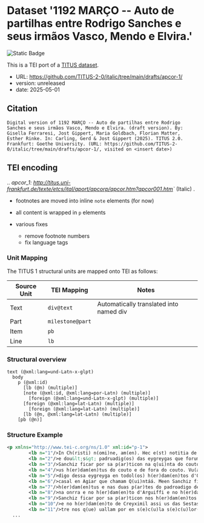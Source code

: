 # Dataset '1192 MARÇO -- Auto de partilhas entre Rodrigo Sanches e seus irmãos Vasco, Mendo e Elvira.'

![Static Badge](https://img.shields.io/badge/TEI_validation-passing-green)

This is a TEI port of a [TITUS dataset](http://titus.uni-frankfurt.de/texte/etcs/ital/aport/apcorp/apcor.htm?apcor001.htmapcor.htm).

* URL: https://github.com/TITUS-2-0/italic/tree/main/drafts/apcor-1/
* version: unreleased
* date: 2025-05-01

## Citation
```text
Digital version of 1192 MARÇO -- Auto de partilhas entre Rodrigo Sanches e seus irmãos Vasco, Mendo e Elvira. (draft version). By: Gisella Ferraresi, Jost Gippert, Maria Goldbach, Florian Matter, Esther Rinke. In: Carling, Gerd & Jost Gippert (2025). TITUS 2.0. Frankfurt: Goethe University. (URL: https://github.com/TITUS-2-0/italic/tree/main/drafts/apcor-1/, visited on <insert date>)
```

## TEI encoding
.. _apcor_1: <http://titus.uni-frankfurt.de/texte/etcs/ital/aport/apcorp/apcor.htm?apcor001.htm>`_  (Italic) .

* footnotes are moved into inline `note` elements (for now)
* all content is wrapped in `p` elements
* various fixes

    * remove footnote numbers
    * fix language tags

### Unit Mapping
The TITUS 1 structural units are mapped onto TEI as follows:

| Source Unit | TEI Mapping | Notes |
|-------------|-------------|-------|
| Text | `div@text` | Automatically translated into named div |
| Part | `milestone@part` |  |
| Item | `pb` |  |
| Line | `lb` |  |

### Structural overview
```text
text (@xml:lang=und-Latn-x-glpt)
  body
    p (@xml:id)
      [lb (@n) (multiple)]
      [note (@xml:id, @xml:lang=por-Latn) (multiple)]
        [foreign (@xml:lang=und-Latn-x-glpt) (multiple)]
      [foreign (@xml:lang=lat-Latn) (multiple)]
        [foreign (@xml:lang=lat-Latn) (multiple)]
      [lb (@n, @xml:lang=lat-Latn) (multiple)]
    [pb (@n)]
```

### Structure Example

```xml
<p xmlns="http://www.tei-c.org/ns/1.0" xml:id="p-1">
        <lb n="1"/>In Ch(risti) n(omi)ne, am(en). Hec e(st) notitia de p(ar)tiçon(e)<note xml:id="p-1-note-1" xml:lang="por-Latn">Substituí o sinal tironiano 7 por (e), porque o texto traz a copulative <foreign xml:lang="und-Latn-x-glpt">e</foreign> nos outros casos.</note> de deuison que fazem(os)<note xml:id="p-1-note-2" xml:lang="por-Latn">Il Como o escriba usou quási indistintamente <foreign xml:lang="und-Latn-x-glpt">os e us: dos e dus</foreign> (linha 1), <foreign xml:lang="und-Latn-x-glpt">herdamentos</foreign> (linhas 5 e 9) e <foreign xml:lang="und-Latn-x-glpt">herdamentus</foreign> (linhas 1, 4 e 7), preferi desdobrar em <foreign xml:lang="und-Latn-x-glpt">os</foreign> o sinal tironiano de <foreign xml:lang="und-Latn-x-glpt">us</foreign> e <foreign xml:lang="und-Latn-x-glpt">os</foreign> , por esta última forma ser a usada no português.</note> antre nos des (her)dam(en)tus e dus cou[tos e]<note xml:id="p-1-note-3" xml:lang="por-Latn">Uma mancha no pergaminho torna ilegíveis as últimas quatro letras.</note> das onrras
        <lb n="2"/>e dou&lt;s&gt; padruadig(os) das eygreygas que forum de nossu padre e de nossa madre, en esta maneira q(ue) Rodrigo
        <lb n="3"/>Sanchiz ficar por sa p(ar)ticon na q(ui)nta do couto de Víítu- rio e na q(ui)nta do padroadigo dessa eygreyga en todol(os)
        <lb n="4"/>us h(er)dam(en)tus do couto e de fora do couto. Vu(a)sco Sanchiz ficar por sa p(ar)ticon na onrra d'Ulueira e no padroa-
        <lb n="5"/>digo dessa eygreyga en todol(os) h(er)dam(en)tos d'Olveira e en nu casal de Carapezus q(ue) chamam da Vluar e en outro
        <lb n="6"/>casal en Agiar que chamam Q(ui)ntáá. Meen Sanchiz ficar por sa p(ar)ticon na onrra de Carapezus e nus outr(os)
        <lb n="7"/>h(er)dam(en)tus e nas duas p(ar)tes do padroadigo dessa eygreyga e no padroadigo da eygreyga de Creysemil e
        <lb n="8"/>na onrra e no h(er)dam(en)to d'Arguiffi e no h(er)dam(en)to de Lauoradas e no padroadigo dessa eygreyga. Eluira
        <lb n="9"/>Sanchiz ficar por sa p(ar)ticon nos h(er)dam(en)tos de Cente- gaus e nas tres q(ua)rtas do padroadigo dessa eygreyga
        <lb n="10"/>e no h(er)dam(en)to de Creyximil assi us das Sestas come u outro h(er)dam(en)to. Estas p(ar)ticoens e diuisoes fazem(os) an-
        <lb n="11"/>tre nos q(ue) uallam por en s(e)c(u)la s(e)c(u)lor(um), am(en). <foreign xml:lang="lat-Latn">Facta karta m(en)sse M(a)rcíí E(ra) M. <foreign xml:lang="lat-Latn">a</foreign> CC. <foreign xml:lang="lat-Latn">a</foreign> XXX. <foreign xml:lang="lat-Latn">a</foreign> . Vaa&lt;s&gt;co</foreign>
  ...
```
